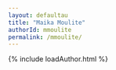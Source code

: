 ```yaml
---
layout: defaultau
title: "Maika Moulite"
authorId: mmoulite
permalink: /mmoulite/
---
```

{% include loadAuthor.html %}
<script>
    $(document).ready(function(){
        showAuthorBio('{{ page.authorId }}');
   });
</script>